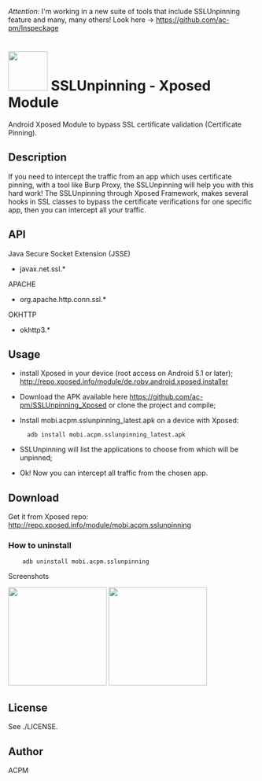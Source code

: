 *Attention:* I'm working in a new suite of tools that include SSLUnpinning feature and many, many others! Look here -> https://github.com/ac-pm/Inspeckage


<img src="http://i.imgur.com/eYoj81B.png" width="80" /> SSLUnpinning - Xposed Module
========

Android Xposed Module to bypass SSL certificate validation (Certificate Pinning).

Description
-----------

If you need to intercept the traffic from an app which uses certificate pinning, with a tool like Burp Proxy, the SSLUnpinning will help you with this hard work!
The SSLUnpinning through Xposed Framework, makes several hooks in SSL classes to bypass the certificate verifications for one specific app, then you can intercept all your traffic.

API
-----------
Java Secure Socket Extension (JSSE)
- javax.net.ssl.*

APACHE
- org.apache.http.conn.ssl.*

OKHTTP
- okhttp3.*

Usage
---------------

* install Xposed in your device (root access on Android 5.1 or later);
http://repo.xposed.info/module/de.robv.android.xposed.installer
* Download the APK available here https://github.com/ac-pm/SSLUnpinning_Xposed or clone the project and compile;
* Install mobi.acpm.sslunpinning_latest.apk on a device with Xposed:

        adb install mobi.acpm.sslunpinning_latest.apk
 
* SSLUnpinning will list the applications to choose from which will be unpinned;
* Ok! Now you can intercept all traffic from the chosen app.

Download
---------------
Get it from Xposed repo: http://repo.xposed.info/module/mobi.acpm.sslunpinning

### How to uninstall

        adb uninstall mobi.acpm.sslunpinning
        
Screenshots

<img src="http://i.imgur.com/zL9skG3.png" width="200" />
<img src="http://i.imgur.com/saXV9Oc.png" width="200" />


License
-------

See ./LICENSE.

Author
-------

ACPM




